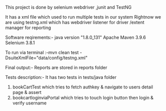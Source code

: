 This project is done by selenium webdriver ,junit and TestNG

It has a xml file which used to run multiple tests in our system
Rightnow we are using testng.xml which has webdriver listener for driver  /extent manager for reporting

Software reqirements:-
java version "1.8.0_131"
Apache Maven 3.9.6 
Selenium 3.8.1

To run via terminal :-mvn clean test -DsuiteXmlFile="data/config/testng.xml"

Final output:- Reports are stored in reports folder

Tests description:-
It has two tests in tests/java folder
1. bookCartTest which tries to fetch authkey & navigate to users detail page & assert
2. bookcartloginviaPortal which tries to touch login button then login & verify username 
